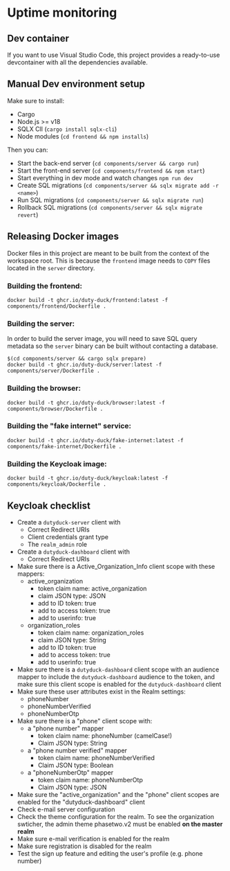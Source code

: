 # Uptime monitoring

## Dev container

If you want to use Visual Studio Code, this project provides a ready-to-use devcontainer with all the dependencies available.

## Manual Dev environment setup

Make sure to install:
- Cargo
- Node.js >= v18
- SQLX ClI (`cargo install sqlx-cli`)
- Node modules (`cd frontend && npm installs`)

Then you can:
- Start the back-end server (`cd components/server && cargo run`)
- Start the front-end server (`cd components/frontend && npm start`)
- Start everything in dev mode and watch changes `npm run dev`
- Create SQL migrations (`cd components/server && sqlx migrate add -r <name>`)
- Run SQL migrations (`cd components/server && sqlx migrate run`)
- Rollback SQL migrations (`cd components/server && sqlx migrate revert`)

## Releasing Docker images

Docker files in this project are meant to be built from the context of the workspace root. This is because the `frontend` image needs to `COPY` files located in the `server` directory.

### Building the frontend:

```shell
docker build -t ghcr.io/duty-duck/frontend:latest -f components/frontend/Dockerfile .
```

### Building the server:

In order to build the server image, you will need to save SQL query metadata so the `server` binary can be built without contacting a database.

```shell
$(cd components/server && cargo sqlx prepare)
docker build -t ghcr.io/duty-duck/server:latest -f components/server/Dockerfile .
```

### Building the browser:

```shell
docker build -t ghcr.io/duty-duck/browser:latest -f components/browser/Dockerfile .
```

### Building the "fake internet" service:

```shell
docker build -t ghcr.io/duty-duck/fake-internet:latest -f components/fake-internet/Dockerfile .
```

### Building the Keycloak image:

```shell
docker build -t ghcr.io/duty-duck/keycloak:latest -f components/keycloak/Dockerfile .
```

## Keycloak checklist

- Create a `dutyduck-server` client with
    - Correct Redirect URIs
    - Client credentials grant type
    - The `realm_admin` role
- Create a `dutyduck-dashboard` client with
    - Correct Redirect URIs
- Make sure there is a Active_Organization_Info client scope with these mappers:
    - active_organization
        - token claim name: active_organization
        - claim JSON type: JSON
        - add to ID token: true
        - add to access token: true
        - add to userinfo: true
    - organization_roles
        - token claim name: organization_roles
        - claim JSON type: String
        - add to ID token: true
        - add to access token: true
        - add to userinfo: true
- Make sure there is a `dutyduck-dashboard` client scope with an audience mapper to include the `dutyduck-dashboard` audience to the token,
and make sure this client scope is enabled for the `dutyduck-dashboard` client
- Make sure these user attributes exist in the Realm settings:
    - phoneNumber
    - phoneNumberVerified
    - phoneNumberOtp
- Make sure there is a "phone" client scope with:
    - a "phone number" mapper
        - token claim name: phoneNumber (camelCase!)
        - Claim JSON type: String
    - a "phone number verified" mapper
        - token claim name: phoneNumberVerified
        - Claim JSON type: Boolean
    - a "phoneNumberOtp" mapper
        - token claim name: phoneNumberOtp
        - Claim JSON type: JSON
- Make sure the "active_organization" and the "phone" client scopes are enabled for the "dutyduck-dashboard" client
- Check e-mail server configuration
- Check the theme configuration for the realm. To see the organization swticher, the admin theme phasetwo.v2 must be enabled **on the master realm**
- Make sure e-mail verification is enabled for the realm
- Make sure registration is disabled for the realm
- Test the sign up feature and editing the user's profile (e.g. phone number)
